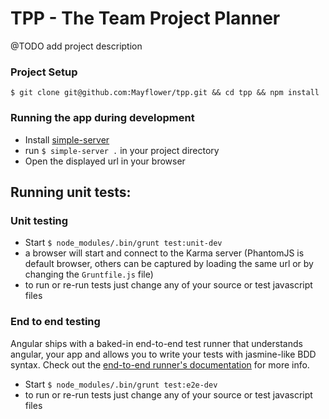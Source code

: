 TPP - The Team Project Planner
===

@TODO add project description


### Project Setup
    $ git clone git@github.com:Mayflower/tpp.git && cd tpp && npm install

### Running the app during development

* Install [simple-server](https://github.com/balupton/simple-server)
* run `$ simple-server .` in your project directory
* Open the displayed url in your browser


## Running unit tests:
### Unit testing

* Start `$ node_modules/.bin/grunt test:unit-dev`
* a browser will start and connect to the Karma server (PhantomJS is default browser, others can be captured by loading the same url or by changing the `Gruntfile.js` file)
* to run or re-run tests just change any of your source or test javascript files

### End to end testing

Angular ships with a baked-in end-to-end test runner that understands angular, your app and allows you to write your tests with jasmine-like BDD syntax.
Check out the [end-to-end runner's documentation](http://docs.angularjs.org/guide/dev_guide.e2e-testing) for more info.

* Start `$ node_modules/.bin/grunt test:e2e-dev`
* to run or re-run tests just change any of your source or test javascript files